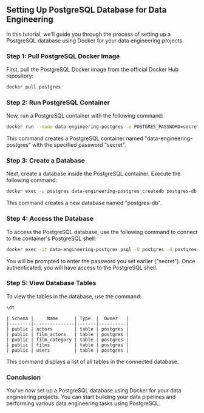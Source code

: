 ## Setting Up PostgreSQL Database for Data Engineering

In this tutorial, we'll guide you through the process of setting up a PostgreSQL database using Docker for your data engineering projects.

### Step 1: Pull PostgreSQL Docker Image
First, pull the PostgreSQL Docker image from the official Docker Hub repository:
```bash
docker pull postgres
```

### Step 2: Run PostgreSQL Container
Now, run a PostgreSQL container with the following command:
```bash
docker run --name data-engineering-postgres -e POSTGRES_PASSWORD=secret -d postgres
```
This command creates a PostgreSQL container named "data-engineering-postgres" with the specified password "secret".

### Step 3: Create a Database
Next, create a database inside the PostgreSQL container. Execute the following command:
```bash
docker exec -u postgres data-engineering-postgres createdb postgres-db
```
This command creates a new database named "postgres-db".

### Step 4: Access the Database
To access the PostgreSQL database, use the following command to connect to the container's PostgreSQL shell:
```bash
docker exec -it data-engineering-postgres psql -U postgres -d postgres-db
```
You will be prompted to enter the password you set earlier ("secret"). Once authenticated, you will have access to the PostgreSQL shell.

### Step 5: View Database Tables
To view the tables in the database, use the command:
```sql
\dt
```

```
| Schema |     Name      | Type  |  Owner   |
|--------|---------------|-------|----------|
| public | actors        | table | postgres |
| public | film_actors   | table | postgres |
| public | film_category | table | postgres |
| public | films         | table | postgres |
| public | users         | table | postgres |
```

This command displays a list of all tables in the connected database.

### Conclusion
You've now set up a PostgreSQL database using Docker for your data engineering projects. You can start building your data pipelines and performing various data engineering tasks using PostgreSQL.
```
```


